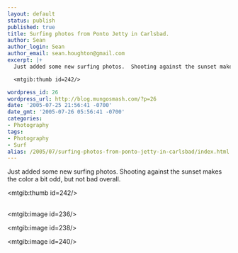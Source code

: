 ```yaml
---
layout: default
status: publish
published: true
title: Surfing photos from Ponto Jetty in Carlsbad.
author: Sean
author_login: Sean
author_email: sean.houghton@gmail.com
excerpt: |+
  Just added some new surfing photos.  Shooting against the sunset makes the color a bit odd, but not bad overall.

  <mtgib:thumb id=242/>

wordpress_id: 26
wordpress_url: http://blog.mungosmash.com/?p=26
date: '2005-07-25 21:56:41 -0700'
date_gmt: '2005-07-26 05:56:41 -0700'
categories:
- Photography
tags:
- Photography
- Surf
alias: /2005/07/surfing-photos-from-ponto-jetty-in-carlsbad/index.html
---
```

Just added some new surfing photos.  Shooting against the sunset makes the color a bit odd, but not bad overall.

<mtgib:thumb id=242/>

<a id="more"></a><a id="more-26"></a><br />
<mtgib:image id=236/>

<mtgib:image id=238/>

<mtgib:image id=240/>

